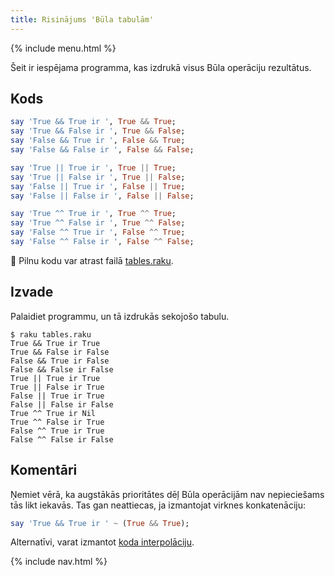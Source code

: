```yaml
---
title: Risinājums 'Būla tabulām'
---
```


{% include menu.html %}

Šeit ir iespējama programma, kas izdrukā visus Būla operāciju rezultātus.

## Kods

```raku
say 'True && True ir ', True && True; 
say 'True && False ir ', True && False;
say 'False && True ir ', False && True;
say 'False && False ir ', False && False;

say 'True || True ir ', True || True; 
say 'True || False ir ', True || False;
say 'False || True ir ', False || True;
say 'False || False ir ', False || False;

say 'True ^^ True ir ', True ^^ True; 
say 'True ^^ False ir ', True ^^ False;
say 'False ^^ True ir ', False ^^ True;
say 'False ^^ False ir ', False ^^ False;
```

🦋 Pilnu kodu var atrast failā [tables.raku](https://github.com/ash/raku-course/blob/master/exercises/booleans/tables.raku).

## Izvade

Palaidiet programmu, un tā izdrukās sekojošo tabulu.

```console
$ raku tables.raku
True && True ir True
True && False ir False
False && True ir False
False && False ir False
True || True ir True
True || False ir True
False || True ir True
False || False ir False
True ^^ True ir Nil
True ^^ False ir True
False ^^ True ir True
False ^^ False ir False
```

## Komentāri

Ņemiet vērā, ka augstākās prioritātes dēļ Būla operācijām nav nepieciešams tās likt iekavās. Tas gan neattiecas, ja izmantojat virknes konkatenāciju:

```raku
say 'True && True ir ' ~ (True && True);
```

Alternatīvi, varat izmantot [koda interpolāciju](/lv/essentials/strings/code-interpolation).

{% include nav.html %}